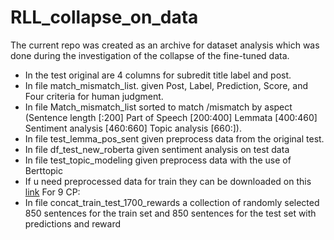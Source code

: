 # RLL_collapse_on_data
The current repo was created as an archive for dataset analysis which was done during the investigation of the collapse of the fine-tuned data.
- In  the test original are 4 columns for subredit title label and post.
- In file match_mismatch_list. given Post, Label, Prediction, Score, and Four criteria for human judgment.
- In file Match_mismatch_list  sorted to match /mismatch by aspect 
(Sentence length [:200]
Part of Speech [200:400]
Lemmata [400:460]
Sentiment analysis [460:660]
Topic analysis [660:]).
- In file test_lemma_pos_sent given preprocess data from the original test.
- In file df_test_new_roberta given sentiment analysis on test data
- In file test_topic_modeling given preprocess data with the use of Berttopic
- If u need preprocessed data for train they can be downloaded on this [link](https://drive.google.com/drive/folders/1jsLW6FrrNp5eyZK3Vqs4Grjp9xz4cEj-?usp=sharing)
For 9 CP:
- In file concat_train_test_1700_rewards a collection of randomly selected 850 sentences for the  train set and 850 sentences for the test set with predictions and reward 
